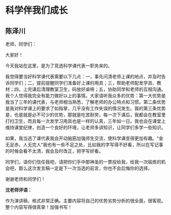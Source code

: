 # 科学伴我们成长 #

## 陈泽川 ##

老师，同学们：

大家好！

今天我站在这里，是为了竞选科学课代表一职务来的。

我觉得要当好科学课代表需要以下几点：一，事先问清老师上课的地点，并及时告诉同学们；二，提前提醒同学们准备好上课的用具；三，帮助老师配发学具、教材；四，上完课后清理教室卫生，码放好桌椅；五，协助同学和老师的互相沟通。我个人觉得我完全有能力做好以上的事情。大家请听我众多的优势：第一大优势是我当了三年的课代表，与老师相当熟悉，了解老师的办公特点和习惯。第二条优势是我对科学课上的要求了如指掌，几乎没有工作失误的情况发生。我的第三条优势是，也是就是必不可少的优势，那就是吃苦耐劳，每一次下课后，我都会在教室里打扫卫生，而且每一次发学习用具也是一样的认真，三年如一日。我也会在课堂上维持课堂纪律，创造一个良好的环境，让老师多讲知识，让同学们多学一些知识。

如果，我当选了课代表我会开动脑筋加强师生交流，使科学课变得更加有趣。“金无足赤，人无完人”我也有一些不足之处，比如我的字写得不好看，所以在写记事的时候会看不太清，我会及时改正，把字写好看。

同学们，请你们信任我吧，请把你们手中那神圣的一票投给我，给我一次锻炼的机会吧，那么这次发言稿一定是下一次当选的前言，你也不会后悔你的选择。

谢谢老师和同学们！

**沈老师评语：**

作为演讲稿，格式非常正确。主要内容将自己的优势劣势分析的很全面，很客观。整个内容写得很真挚！加强书写！
            